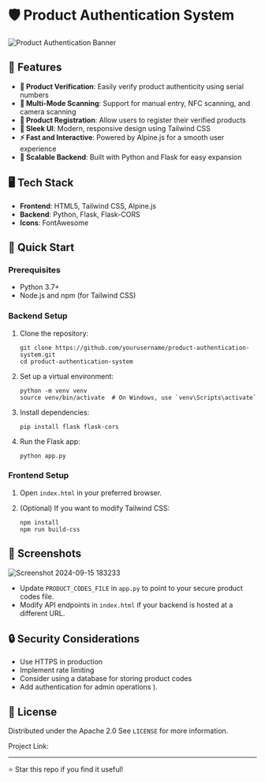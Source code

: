 # 🛡️ Product Authentication System

![Product Authentication Banner](https://via.placeholder.com/1200x300/3498db/FFFFFF?text=Product+Authentication+System)

## 🌟 Features

- **🔐 Product Verification**: Easily verify product authenticity using serial numbers
- **📱 Multi-Mode Scanning**: Support for manual entry, NFC scanning, and camera scanning
- **📝 Product Registration**: Allow users to register their verified products
- **🎨 Sleek UI**: Modern, responsive design using Tailwind CSS
- **⚡ Fast and Interactive**: Powered by Alpine.js for a smooth user experience
- **🚀 Scalable Backend**: Built with Python and Flask for easy expansion

## 🖥️ Tech Stack

- **Frontend**: HTML5, Tailwind CSS, Alpine.js
- **Backend**: Python, Flask, Flask-CORS
- **Icons**: FontAwesome

## 🚀 Quick Start

### Prerequisites

- Python 3.7+
- Node.js and npm (for Tailwind CSS)

### Backend Setup

1. Clone the repository:
   ```
   git clone https://github.com/yourusername/product-authentication-system.git
   cd product-authentication-system
   ```

2. Set up a virtual environment:
   ```
   python -m venv venv
   source venv/bin/activate  # On Windows, use `venv\Scripts\activate`
   ```

3. Install dependencies:
   ```
   pip install flask flask-cors
   ```

4. Run the Flask app:
   ```
   python app.py
   ```

### Frontend Setup

1. Open `index.html` in your preferred browser.

2. (Optional) If you want to modify Tailwind CSS:
   ```
   npm install
   npm run build-css
   ```

## 📸 Screenshots

![Screenshot 2024-09-15 183233](https://github.com/user-attachments/assets/91a2c454-ddb6-4cc3-a429-a9ccb149d37e)



- Update `PRODUCT_CODES_FILE` in `app.py` to point to your secure product codes file.
- Modify API endpoints in `index.html` if your backend is hosted at a different URL.

## 🔒 Security Considerations

- Use HTTPS in production
- Implement rate limiting
- Consider using a database for storing product codes
- Add authentication for admin operations
).

## 📜 License

Distributed under the Apache 2.0 See `LICENSE` for more information.


Project Link: []([https://github.com/yourusername/product-authentication-system](https://github.com/techrys/productverifier))

---

⭐️ Star this repo if you find it useful!
